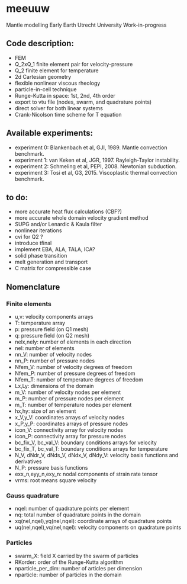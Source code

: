 # meeuuw
Mantle modelling Early Earth Utrecht University Work-in-progress

## Code description:
- FEM
- Q_2xQ_1 finite element pair for velocity-pressure
- Q_2 finite element for temperature
- 2d Cartesian geometry
- flexible nonlinear viscous rheology 
- particle-in-cell technique
- Runge-Kutta in space: 1st, 2nd, 4th order
- export to vtu file (nodes, swarm, and quadrature points)
- direct solver for both linear systems
- Crank-Nicolson time scheme for T equation

## Available experiments:
- experiment 0: Blankenbach et al, GJI, 1989. Mantle convection benchmark.
- experiment 1: van Keken et al, JGR, 1997. Rayleigh-Taylor instability.
- experiment 2: Schmeling et al, PEPI, 2008. Newtonian subduction.
- experiment 3: Tosi et al, G3, 2015. Viscoplastic thermal convection benchmark.

## to do:
- more accurate heat flux calculations (CBF?)
- more accurate whole domain velocity gradient method
- SUPG and/or Lenardic & Kaula filter
- nonlinear iterations
- cvi for Q2 ? 
- introduce tfinal
- implement EBA, ALA, TALA, ICA? 
- solid phase transition
- melt generation and transport
- C matrix for compressible case

## Nomenclature

### Finite elements

- u,v:  velocity components arrays
- T: temperature array
- p: pressure field (on Q1 mesh)
- q: pressure field (on Q2 mesh)
- nelx,nely: number of elements in each direction
- nel: number of elements
- nn_V: number of velocity nodes
- nn_P: number of pressure nodes
- Nfem_V: number of velocity degrees of freedom
- Nfem_P: number of pressure degrees of freedom
- Nfem_T: number of temperature degrees of freedom
- Lx,Ly: dimensions of the domain
- m_V: number of velocity nodes per element
- m_P: number of pressure nodes per element
- m_T: number of temperature nodes per element
- hx,hy: size of an element
- x_V,y_V: coordinates arrays of velocity nodes
- x_P,y_P: coordinates arrays of pressure nodes
- icon_V: connectivity array for velocity nodes
- icon_P: connectivity array for pressure nodes
- bc_fix_V, bc_val_V: boundary conditions arrays for velocity
- bc_fix_T, bc_val_T: boundary conditions arrays for temperature
- N_V, dNdr_V, dNds_V, dNdx_V, dNdy_V: velocity basis functions and derivatives
- N_P: pressure basis functions
- exx_n,eyy_n,exy_n: nodal components of strain rate tensor
- vrms: root means square velocity

### Gauss quadrature 

- nqel: number of quadrature points per element 
- nq: total number of quadrature points in the domain
- xq(nel,nqel),yq(nel,nqel): coordinate arrays of quadrature points
- uq(nel,nqel),vq(nel,nqel): velocity components on quadrature points

### Particles

- swarm_X: field X carried by the swarm of particles
- RKorder: order of the Runge-Kutta algorithm
- nparticle_per_dim: number of articles per dimension
- nparticle: number of particles in the domain











